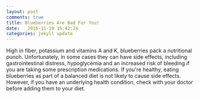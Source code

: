 ```yaml
---
layout: post
comments: true
title: Blueberries Are Bad For You!
date:   2016-11-10 15:42:24
categories: jekyll update
---
```


High in fiber, potassium and vitamins A and K, blueberries pack a nutritional punch. Unfortunately, in some cases they can have side effects, including gastrointestinal distress, hypoglycemia and an increased risk of bleeding if you are taking some prescription medications. If you're healthy, eating blueberries as part of a balanced diet is not likely to cause side effects. However, if you have an underlying health condition, check with your doctor before adding them to your diet.

[jekyll]:      http://jekyllrb.com
[jekyll-gh]:   https://github.com/jekyll/jekyll
[jekyll-help]: https://github.com/jekyll/jekyll-help
